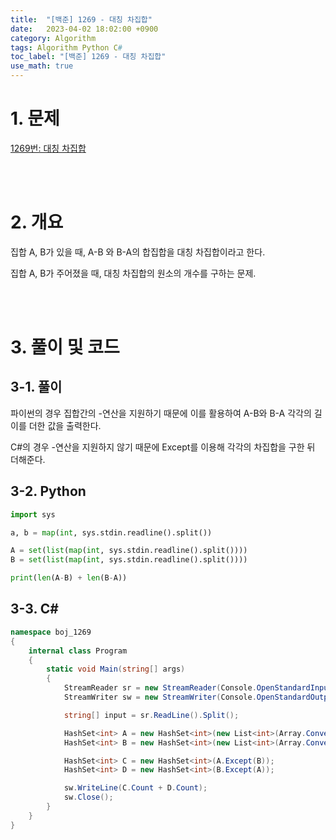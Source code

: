 ```yaml
---
title:  "[백준] 1269 - 대칭 차집합"
date:   2023-04-02 18:02:00 +0900
category: Algorithm
tags: Algorithm Python C#
toc_label: "[백준] 1269 - 대칭 차집합"
use_math: true
---
```


# 1. 문제
[1269번: 대칭 차집합](https://www.acmicpc.net/problem/1269)


<br/>
<br/>

# 2. 개요
집합 A, B가 있을 때, A-B 와 B-A의 합집합을 대칭 차집합이라고 한다.

집합 A, B가 주어졌을 때, 대칭 차집합의 원소의 개수를 구하는 문제.

<br/>
<br/>

# 3. 풀이 및 코드
## 3-1. 풀이
파이썬의 경우 집합간의 -연산을 지원하기 때문에 이를 활용하여 A-B와 B-A 각각의 길이를 더한 값을 출력한다.

C#의 경우 -연산을 지원하지 않기 때문에 Except를 이용해 각각의 차집합을 구한 뒤 더해준다.

## 3-2. Python

```python
import sys

a, b = map(int, sys.stdin.readline().split())

A = set(list(map(int, sys.stdin.readline().split())))
B = set(list(map(int, sys.stdin.readline().split())))

print(len(A-B) + len(B-A))
```

## 3-3. C#

```csharp
namespace boj_1269
{
    internal class Program
    {
        static void Main(string[] args)
        {
            StreamReader sr = new StreamReader(Console.OpenStandardInput());
            StreamWriter sw = new StreamWriter(Console.OpenStandardOutput());

            string[] input = sr.ReadLine().Split();

            HashSet<int> A = new HashSet<int>(new List<int>(Array.ConvertAll(sr.ReadLine().Split(), int.Parse)));
            HashSet<int> B = new HashSet<int>(new List<int>(Array.ConvertAll(sr.ReadLine().Split(), int.Parse)));

            HashSet<int> C = new HashSet<int>(A.Except(B));
            HashSet<int> D = new HashSet<int>(B.Except(A));

            sw.WriteLine(C.Count + D.Count);
            sw.Close();
        }
    }
}
```
